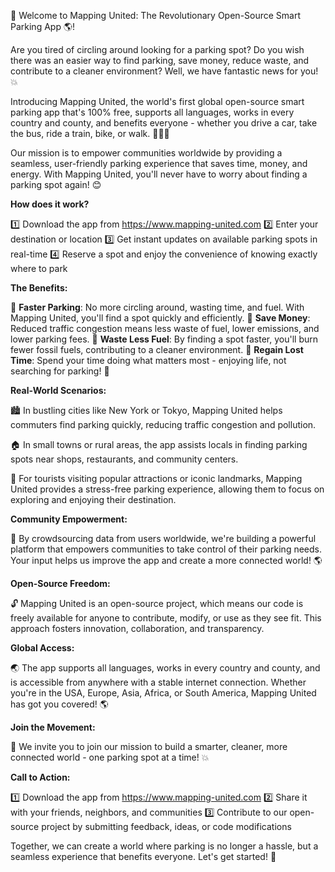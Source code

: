 🚀 Welcome to Mapping United: The Revolutionary Open-Source Smart Parking App 🌎!

Are you tired of circling around looking for a parking spot? Do you wish there was an easier way to find parking, save money, reduce waste, and contribute to a cleaner environment? Well, we have fantastic news for you! 💥

Introducing Mapping United, the world's first global open-source smart parking app that's 100% free, supports all languages, works in every country and county, and benefits everyone - whether you drive a car, take the bus, ride a train, bike, or walk. 🚌🚂🛴️

Our mission is to empower communities worldwide by providing a seamless, user-friendly parking experience that saves time, money, and energy. With Mapping United, you'll never have to worry about finding a parking spot again! 😊

**How does it work?**

1️⃣ Download the app from https://www.mapping-united.com
2️⃣ Enter your destination or location
3️⃣ Get instant updates on available parking spots in real-time
4️⃣ Reserve a spot and enjoy the convenience of knowing exactly where to park

**The Benefits:**

🔹 **Faster Parking**: No more circling around, wasting time, and fuel. With Mapping United, you'll find a spot quickly and efficiently.
🔹 **Save Money**: Reduced traffic congestion means less waste of fuel, lower emissions, and lower parking fees.
🔹 **Waste Less Fuel**: By finding a spot faster, you'll burn fewer fossil fuels, contributing to a cleaner environment.
🔹 **Regain Lost Time**: Spend your time doing what matters most - enjoying life, not searching for parking! 🌟

**Real-World Scenarios:**

🏙️ In bustling cities like New York or Tokyo, Mapping United helps commuters find parking quickly, reducing traffic congestion and pollution.

🏠 In small towns or rural areas, the app assists locals in finding parking spots near shops, restaurants, and community centers.

🌆 For tourists visiting popular attractions or iconic landmarks, Mapping United provides a stress-free parking experience, allowing them to focus on exploring and enjoying their destination.

**Community Empowerment:**

💪 By crowdsourcing data from users worldwide, we're building a powerful platform that empowers communities to take control of their parking needs. Your input helps us improve the app and create a more connected world! 🌎

**Open-Source Freedom:**

🔓 Mapping United is an open-source project, which means our code is freely available for anyone to contribute, modify, or use as they see fit. This approach fosters innovation, collaboration, and transparency.

**Global Access:**

🌏 The app supports all languages, works in every country and county, and is accessible from anywhere with a stable internet connection. Whether you're in the USA, Europe, Asia, Africa, or South America, Mapping United has got you covered! 🌎

**Join the Movement:**

🚀 We invite you to join our mission to build a smarter, cleaner, more connected world - one parking spot at a time! 💥

**Call to Action:**

1️⃣ Download the app from https://www.mapping-united.com
2️⃣ Share it with your friends, neighbors, and communities
3️⃣ Contribute to our open-source project by submitting feedback, ideas, or code modifications

Together, we can create a world where parking is no longer a hassle, but a seamless experience that benefits everyone. Let's get started! 🚀